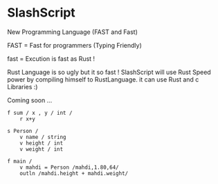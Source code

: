 # SlashScript
New Programming Language (FAST and Fast)

FAST = Fast for programmers (Typing Friendly)

fast = Excution is fast as Rust !

Rust Language is so ugly but it so fast ! SlashScript will use Rust Speed power by compiling himself to RustLanguage.
it can use Rust and c Libraries :)

Coming soon ...

```
f sum / x , y / int / 
	r x+y

s Person /
	v name / string
	v height / int
	v weight / int
	
f main /
	v mahdi = Person /mahdi,1.80,64/
	outln /mahdi.height + mahdi.weight/

```

